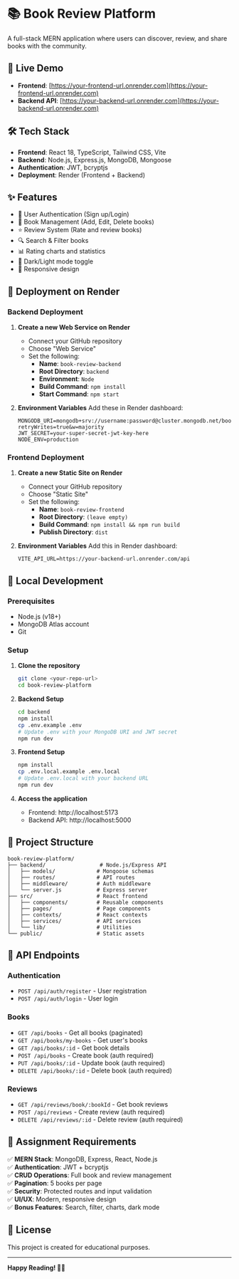 # 📚 Book Review Platform

A full-stack MERN application where users can discover, review, and share books with the community.

## 🚀 Live Demo

- **Frontend**: [https://your-frontend-url.onrender.com](https://your-frontend-url.onrender.com)
- **Backend API**: [https://your-backend-url.onrender.com](https://your-backend-url.onrender.com)

## 🛠️ Tech Stack

- **Frontend**: React 18, TypeScript, Tailwind CSS, Vite
- **Backend**: Node.js, Express.js, MongoDB, Mongoose
- **Authentication**: JWT, bcryptjs
- **Deployment**: Render (Frontend + Backend)

## ✨ Features

- 🔐 User Authentication (Sign up/Login)
- 📖 Book Management (Add, Edit, Delete books)
- ⭐ Review System (Rate and review books)
- 🔍 Search & Filter books
- 📊 Rating charts and statistics
- 🌙 Dark/Light mode toggle
- 📱 Responsive design

## 🚀 Deployment on Render

### Backend Deployment

1. **Create a new Web Service on Render**
   - Connect your GitHub repository
   - Choose "Web Service"
   - Set the following:
     - **Name**: `book-review-backend`
     - **Root Directory**: `backend`
     - **Environment**: `Node`
     - **Build Command**: `npm install`
     - **Start Command**: `npm start`

2. **Environment Variables**
   Add these in Render dashboard:
   ```
   MONGODB_URI=mongodb+srv://username:password@cluster.mongodb.net/bookreview?retryWrites=true&w=majority
   JWT_SECRET=your-super-secret-jwt-key-here
   NODE_ENV=production
   ```

### Frontend Deployment

1. **Create a new Static Site on Render**
   - Connect your GitHub repository
   - Choose "Static Site"
   - Set the following:
     - **Name**: `book-review-frontend`
     - **Root Directory**: `(leave empty)`
     - **Build Command**: `npm install && npm run build`
     - **Publish Directory**: `dist`

2. **Environment Variables**
   Add this in Render dashboard:
   ```
   VITE_API_URL=https://your-backend-url.onrender.com/api
   ```

## 🔧 Local Development

### Prerequisites
- Node.js (v18+)
- MongoDB Atlas account
- Git

### Setup

1. **Clone the repository**
   ```bash
   git clone <your-repo-url>
   cd book-review-platform
   ```

2. **Backend Setup**
   ```bash
   cd backend
   npm install
   cp .env.example .env
   # Update .env with your MongoDB URI and JWT secret
   npm run dev
   ```

3. **Frontend Setup**
   ```bash
   npm install
   cp .env.local.example .env.local
   # Update .env.local with your backend URL
   npm run dev
   ```

4. **Access the application**
   - Frontend: http://localhost:5173
   - Backend API: http://localhost:5000

## 📁 Project Structure

```
book-review-platform/
├── backend/                 # Node.js/Express API
│   ├── models/             # Mongoose schemas
│   ├── routes/             # API routes
│   ├── middleware/         # Auth middleware
│   └── server.js           # Express server
├── src/                    # React frontend
│   ├── components/         # Reusable components
│   ├── pages/              # Page components
│   ├── contexts/           # React contexts
│   ├── services/           # API services
│   └── lib/                # Utilities
└── public/                 # Static assets
```

## 🔐 API Endpoints

### Authentication
- `POST /api/auth/register` - User registration
- `POST /api/auth/login` - User login

### Books
- `GET /api/books` - Get all books (paginated)
- `GET /api/books/my-books` - Get user's books
- `GET /api/books/:id` - Get book details
- `POST /api/books` - Create book (auth required)
- `PUT /api/books/:id` - Update book (auth required)
- `DELETE /api/books/:id` - Delete book (auth required)

### Reviews
- `GET /api/reviews/book/:bookId` - Get book reviews
- `POST /api/reviews` - Create review (auth required)
- `DELETE /api/reviews/:id` - Delete review (auth required)

## 🎯 Assignment Requirements

✅ **MERN Stack**: MongoDB, Express, React, Node.js  
✅ **Authentication**: JWT + bcryptjs  
✅ **CRUD Operations**: Full book and review management  
✅ **Pagination**: 5 books per page  
✅ **Security**: Protected routes and input validation  
✅ **UI/UX**: Modern, responsive design  
✅ **Bonus Features**: Search, filter, charts, dark mode  

## 📝 License

This project is created for educational purposes.

---

**Happy Reading! 📖✨**